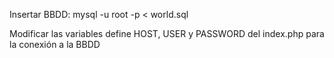 Insertar BBDD:
mysql -u root -p < world.sql

Modificar las variables define HOST, USER y PASSWORD del index.php para la conexión a la BBDD